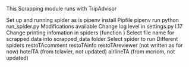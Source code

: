 This Scrapping module runs with TripAdvisor

Set up and running spider as is
pipenv install Pipfile
pipenv run python run_spider.py
Modifications available
Change log level in settings.py l.17
Change printing infomation in spiders (function )
Select file name for scrapped data into scrapped_data folder
Select spider to run
Different spiders
restoTAcomment
restoTAinfo
restoTAreviewer (not written as for now)
hotelTA (from tclavier, not updated)
airlineTA (from mcriom, not updated)